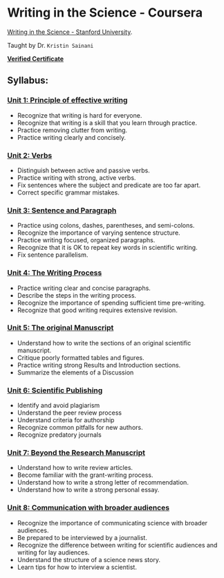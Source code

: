 # Writing in the Science - Coursera

[Writing in the Science - Stanford University](https://www.coursera.org/learn/sciwrite).

Taught by Dr. `Kristin Sainani`

[**Verified Certificate**]()

## Syllabus:
### [Unit 1: Principle of effective writing](https://github.com/quanghuy0497/Writing-in-the-Science_Stanford/tree/main/Unit%2001%20-%20Principles%20of%20effective%20writing)
+ Recognize that writing is hard for everyone.
+ Recognize that writing is a skill that you learn through practice.
+ Practice removing clutter from writing.
+ Practice writing clearly and concisely.
### [Unit 2: Verbs](https://github.com/quanghuy0497/Writing-in-the-Science_Stanford/tree/main/Unit%2002%20-%20Verbs)
+ Distinguish between active and passive verbs.
+ Practice writing with strong, active verbs.
+ Fix sentences where the subject and predicate are too far apart.
+ Correct specific grammar mistakes.
### [Unit 3: Sentence and Paragraph](https://github.com/quanghuy0497/Writing-in-the-Science_Stanford/tree/main/Unit%2003%20-%20Sentence%20and%20Paragraph)
+ Practice using colons, dashes, parentheses, and semi-colons.
+ Recognize the importance of varying sentence structure.
+ Practice writing focused, organized paragraphs.
+ Recognize that it is OK to repeat key words in scientific writing.
+ Fix sentence parallelism.
### [Unit 4: The Writing Process](https://github.com/quanghuy0497/Writing-in-the-Science_Stanford/tree/main/Unit%2004%20-%20The%20Writing%20Process)
+ Practice writing clear and concise paragraphs.
+ Describe the steps in the writing process.
+ Recognize the importance of spending sufficient time pre-writing.
+ Recognize that good writing requires extensive revision.
### [Unit 5: The original Manuscript](https://github.com/quanghuy0497/Writing-in-the-Science_Stanford/tree/main/Unit%2005%20-%20The%20Original%20Manuscript)
+ Understand how to write the sections of an original scientific manuscript.
+ Critique poorly formatted tables and figures.
+ Practice writing strong Results and Introduction sections.
+ Summarize the elements of a Discussion
### [Unit 6: Scientific Publishing](https://github.com/quanghuy0497/Writing-in-the-Science_Stanford/tree/main/Unit%2006%20-%20Scientific%20Publishing)
+ Identify and avoid plagiarism
+ Understand the peer review process
+ Understand criteria for authorship
+ Recognize common pitfalls for new authors.
+ Recognize predatory journals
### [Unit 7: Beyond the Research Manuscript](https://github.com/quanghuy0497/Writing-in-the-Science_Stanford/tree/main/Unit%2007%20-%20Beyond%20the%20Research%20Manuscript)
+ Understand how to write review articles.
+ Become familiar with the grant-writing process.
+ Understand how to write a strong letter of recommendation.
+ Understand how to write a strong personal essay.
### [Unit 8: Communication with broader audiences](https://github.com/quanghuy0497/Writing-in-the-Science_Stanford/tree/main/Unit%2008%20-%20Communication%20with%20broader%20audiences)
+ Recognize the importance of communicating science with broader audiences.
+ Be prepared to be interviewed by a journalist.
+ Recognize the difference between writing for scientific audiences and writing for lay audiences.
+ Understand the structure of a science news story.
+ Learn tips for how to interview a scientist.

